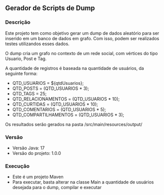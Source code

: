 ## Gerador de Scripts de Dump

### Descrição
Este projeto tem como objetivo gerar um dump de dados aleatório para ser inserido em um banco de dados em grafo. Com 
isso, podem ser realizados testes utilizandos esses dados.

O dump cria um grafo no contexto de um rede social, com vértices do tipo Usuario, Post e Tag.

A quantidade de registros é baseada na quantidade de usuários, da seguinte forma:
- QTD_USUARIOS = ${qtdUsuarios};
- QTD_POSTS = (QTD_USUARIOS * 3);
- QTD_TAGS = 25;
- QTD_RELACIONAMENTOS = (QTD_USUARIOS * 10);
- QTD_CURTIDAS = (QTD_USUARIOS * 10);
- QTD_COMENTARIOS = (QTD_USUARIOS * 5);
- QTD_COMPARTILHAMENTOS = (QTD_USUARIOS * 3);

Os resultados serão gerados na pasta /src/main/resources/output/

### Versão

- Versão Java: 17
- Versão do projeto: 1.0.0

### Execução
- Este é um projeto Maven
- Para executar, basta alterar na classe Main a quantidade de usuários desejada para o dump, compilar e executar